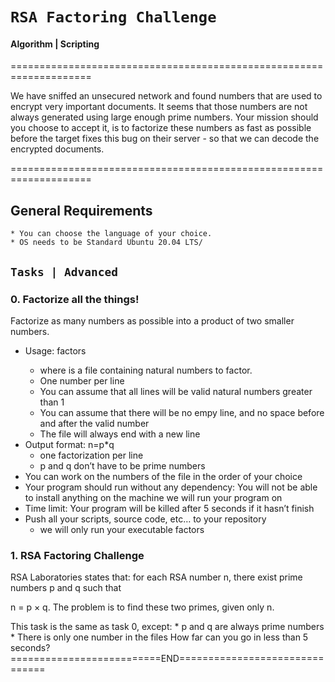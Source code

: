 # 	`RSA Factoring Challenge`

#### Algorithm | Scripting

====================================================================

We have sniffed an unsecured network and found numbers that are used to encrypt very important documents. It seems that those numbers are not always generated using large enough prime numbers. Your mission should you choose to accept it, is to factorize these numbers as fast as possible before the target fixes this bug on their server - so that we can decode the encrypted documents.

====================================================================

## General Requirements 

	* You can choose the language of your choice.
	* OS needs to be Standard Ubuntu 20.04 LTS/

## `Tasks | Advanced`

### 0. Factorize all the things!

Factorize as many numbers as possible into a product of two smaller numbers.

* Usage: factors <file>
	* where <file> is a file containing natural numbers to factor.
	* One number per line
	* You can assume that all lines will be valid natural numbers greater than 1
	* You can assume that there will be no empy line, and no space before and after the valid number
	* The file will always end with a new line
* Output format: n=p*q
	* one factorization per line
	* p and q don’t have to be prime numbers
* You can work on the numbers of the file in the order of your choice
* Your program should run without any dependency: You will not be able to install anything on the machine we will run your program on
* Time limit: Your program will be killed after 5 seconds if it hasn’t finish
* Push all your scripts, source code, etc… to your repository
	* we will only run your executable factors

### 1. RSA Factoring Challenge

RSA Laboratories states that: for each RSA number n, there exist prime numbers p and q such that

n = p × q. The problem is to find these two primes, given only n.

This task is the same as task 0, except:
	* p and q are always prime numbers
	* There is only one number in the files
How far can you go in less than 5 seconds?
		==========================END===============================
